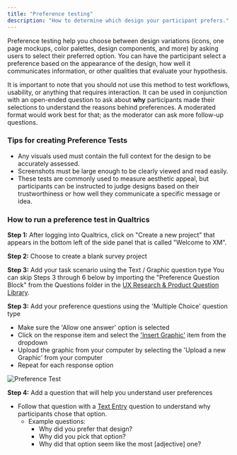 ```yaml
---
title: "Preference testing"
description: "How to determine which design your participant prefers."
---
```


Preference testing help you choose between design variations (icons, one page mockups, color palettes, design components, and more) by asking users to select their preferred option. You can have the participant select a preference based on the appearance of the design, how well it communicates information, or other qualities that evaluate your hypothesis.

It is important to note that you should not use this method to test workflows, usability, or anything that requires interaction. It can be used in conjunction with an open-ended question to ask about **why** participants made their selections to understand the reasons behind preferences. A moderated format would work best for that; as the moderator can ask more follow-up questions.

### Tips for creating Preference Tests

- Any visuals used must contain the full context for the design to be accurately assessed.
- Screenshots must be large enough to be clearly viewed and read easily.
- These tests are commonly used to measure aesthetic appeal, but participants can be instructed to judge designs based on their trustworthiness or how well they communicate a specific message or idea.

### How to run a preference test in Qualtrics

**Step 1:** After logging into Qualtrics, click on "Create a new project" that appears in the bottom left of the side panel that is called "Welcome to XM".

**Step 2:** Choose to create a blank survey project

**Step 3:** Add your task scenario using the Text / Graphic question type
You can skip Steps 3 through 6 below by importing the "Preference Question Block" from the Questions folder in the [UX Research & Product Question Library](https://www.qualtrics.com/support/survey-platform/account-library/survey-library/#UsingABlockOrQuestionFromTheLibrary).

**Step 3:** Add your preference questions using the 'Multiple Choice' question type

- Make sure the 'Allow one answer' option is selected
- Click on the response item and select the ['Insert Graphic'](https://www.qualtrics.com/support/survey-platform/survey-module/editing-questions/rich-content-editor/insert-a-graphic/) item from the dropdown
- Upload the graphic from your computer by selecting the 'Upload a new Graphic' from your computer
- Repeat for each response option

![Preference Test](/images/product/ux/ux-research/preference-testing/preference-test.png)

**Step 4:** Add a question that will help you understand user preferences

- Follow that question with a [Text Entry](https://www.qualtrics.com/support/survey-platform/survey-module/editing-questions/question-types-guide/standard-content/text-entry/) question to understand why participants chose that option.
  - Example questions:
    - Why did you prefer that design?
    - Why did you pick that option?
    - Why did that option seem like the most [adjective] one?

